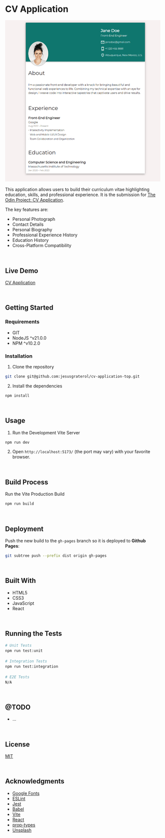# CV Application

![CV Application](./readme-assets/screenshot-01.png)

This application allows users to build their curriculum vitae highlighting education, skills, and professional experience. It  is the submission for  [The Odin Project: CV Application](https://www.theodinproject.com/lessons/node-path-react-new-cv-application). 

The key features are:

- Personal Photograph
- Contact Details
- Personal Biography
- Professional Experience History
- Education History
- Cross-Platform Compatibility




<br/>

## Live Demo

[CV Application](https://jesusgraterol.github.io/cv-application-top/)




<br/>

## Getting Started

### Requirements

- GIT
- NodeJS ^v21.0.0
- NPM ^v10.2.0

### Installation

1) Clone the repository
```bash
git clone git@github.com:jesusgraterol/cv-application-top.git
```

2) Install the dependencies
```bash
npm install
```



<br/>

## Usage

1) Run the Development Vite Server

```bash
npm run dev
```

2) Open `http://localhost:5173/` (the port may vary) with your favorite browser.


<br/>

## Build Process

Run the Vite Production Build
```bash
npm run build
```


<br/>

## Deployment

Push the new build to the `gh-pages` branch so it is deployed to **Github Pages**:

```bash
git subtree push --prefix dist origin gh-pages
```




<br/>

## Built With

- HTML5
- CSS3
- JavaScript
- React




<br/>

## Running the Tests

```bash
# Unit Tests
npm run test:unit

# Integration Tests
npm run test:integration

# E2E Tests
N/A
```




<br/>

## @TODO

- ...




<br/>

## License

[MIT](https://choosealicense.com/licenses/mit/)




<br/>

## Acknowledgments

- [Google Fonts](https://fonts.google.com/icons)
- [ESLint](https://eslint.org/)
- [Jest](https://jestjs.io/)
- [Babel](https://babeljs.io/)
- [Vite](https://vitejs.dev/)
- [React](https://react.dev/)
- [prop-types](https://github.com/facebook/prop-types)
- [Unsplash](https://unsplash.com/photos/woman-in-white-crew-neck-shirt-smiling-IF9TK5Uy-KI)
